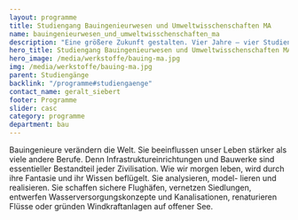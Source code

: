 ```yaml
---
layout: programme
title: Studiengang Bauingenieurwesen und Umweltwisschenschaften MA
name: bauingenieurwesen_und_umweltwisschenschaften_ma
description: "Eine größere Zukunft gestalten. Vier Jahre – vier Studienprofile – beste Berufsaussichten"
hero_title: Studiengang Bauingenieurwesen und Umweltwisschenschaften MA
hero_image: /media/werkstoffe/bauing-ma.jpg
img: /media/werkstoffe/bauing-ma.jpg
parent: Studiengänge
backlink: "/programme#studiengaenge"
contact_name: geralt_siebert
footer: Programme
slider: casc
category: programme
department: bau
---
```



Bauingenieure verändern die Welt. Sie beeinflussen unser Leben stärker als viele
andere Berufe. Denn Infrastruktureinrichtungen und Bauwerke sind essentieller
Bestandteil jeder Zivilisation. Wie wir morgen leben, wird durch ihre Fantasie
und ihr Wissen beflügelt. Sie analysieren, model- lieren und realisieren. Sie
schaffen sichere Flughäfen, vernetzen Siedlungen, entwerfen
Wasserversorgungskonzepte und Kanalisationen, renaturieren Flüsse oder gründen
Windkraftanlagen auf offener See.
